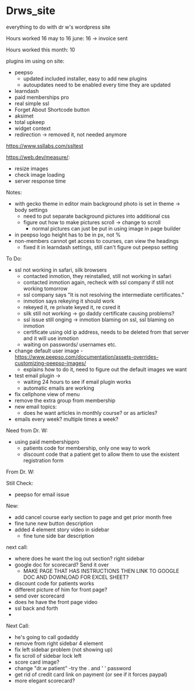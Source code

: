 # Drws_site
everything to do with dr w's wordpress site

 Hours worked 16 may to 16 june: 16 -> invoice sent
 
 Hours worked this month: 10
 
plugins im using on site:

- peepso
	- updated included installer, easy to add new plugins
	- autoupdates need to be enabled every time they are updated
- learndash 
- paid memberships pro
- real simple ssl 
- Forget About Shortcode button 
- aksimet
- total upkeep
- widget context 
- redirection -> removed it, not needed anymore

https://www.ssllabs.com/ssltest

https://web.dev/measure/:
- resize images
- check image loading
- server response time

Notes:

- with gecko theme in editor main background photo is set in theme -> body settings
	- need to put separate background pictures into additional css
	- figure out how to make pictures scroll -> change to scroll
		- normal pictures can just be put in using image in page builder
- in peepso logo height has to be in px, not %
- non-members cannot get access to courses, can view the headings 
 	- fixed it in learndash settings, still can't figure out peepso setting

To Do:

- ssl not working in safari, silk browsers
	- contacted inmotion, they reinstalled, still not working in safari
	- contacted inmotion again, recheck with ssl company if still not working tomorrow
	- ssl company says "It is not resolving the intermediate certificates."
	- inmotion says rekeying it should work
	- rekeyed it, re private keyed it, re csred it 
	- silk still not working -> go daddy certificate causing problems?
	- ssl issue still onging -> inmotion blaming on ssl, ssl blaming on inmotion
	- certificate using old ip address, needs to be deleted from that server and it will use inmotion 
	- waiting on passwords/ usernames etc. 
- change default user image
	-https://www.peepso.com/documentation/assets-overrides-customizing-peepso-images/ 
	- explains how to do it, need to figure out the default images we want
- test email plugin -> 
	- waiting 24 hours to see if email plugin works 
	- automatic emails are working
- fix cellphone view of menu
- remove the extra group from membership
-  new email topics:
	- does he want articles in monthly course? or as articles? 
- emails every week? multiple times a week?

Need from Dr. W:

- using paid membershippro 
	- patients code for membership, only one way to work
	-  discount code that a patient get to allow them to use the existent registration form


From Dr. W:


Still Check:

-  peepso  for email issue




New: 
- add cancel course early section to page and get prior month free
- fine tune new button description
- added 4 element story video in sidebar
	- fine tune side bar description


next call:
- where does he want the log out section?  right sidebar 
- google doc for scorecard? Send it over
	- MAKE PAGE THAT HAS INSTRUCTIONS THEN LINK TO GOOGLE DOC AND DOWNLOAD FOR EXCEL SHEET?
- discount code for patients works
- different picture of him for front page?
- send over scorecard
- does he have the front page video
- ssl back and forth
- 
Next Call:

- he's going to call godaddy
- remove from right sidebar 4 element
- fix left sidebar problem (not showing up)
- fix scroll of sidebar lock left
- score card image?
- change "dr.w patient"
	-try the . and ' ' password
- get rid of credit card link on payment (or see if it forces paypal)
- more elegant scorecard?
